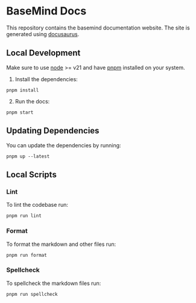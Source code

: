 # BaseMind Docs

This repository contains the basemind documentation website. The site is generated using
[docusaurus](https://docusaurus.io/).

## Local Development

Make sure to use [node](https://nodejs.org/en) >= v21 and have [pnpm](https://pnpm.io/) installed on your system.

1. Install the dependencies:

```shell
pnpm install
```

2. Run the docs:

```shell
pnpm start
```

## Updating Dependencies

You can update the dependencies by running:

```shell
pnpm up --latest
```

## Local Scripts

### Lint

To lint the codebase run:

```shell
pnpm run lint
```

### Format

To format the markdown and other files run:

```shell
pnpm run format
```

### Spellcheck

To spellcheck the markdown files run:

```shell
pnpm run spellcheck
```
